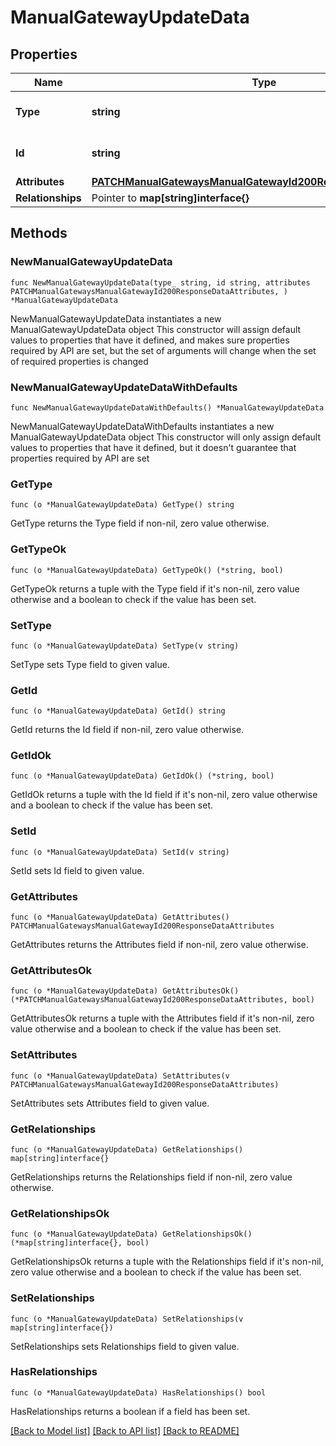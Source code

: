 # ManualGatewayUpdateData

## Properties

Name | Type | Description | Notes
------------ | ------------- | ------------- | -------------
**Type** | **string** | The resource&#39;s type | [default to "manual_gateways"]
**Id** | **string** | The resource&#39;s id | 
**Attributes** | [**PATCHManualGatewaysManualGatewayId200ResponseDataAttributes**](PATCHManualGatewaysManualGatewayId200ResponseDataAttributes.md) |  | 
**Relationships** | Pointer to **map[string]interface{}** |  | [optional] 

## Methods

### NewManualGatewayUpdateData

`func NewManualGatewayUpdateData(type_ string, id string, attributes PATCHManualGatewaysManualGatewayId200ResponseDataAttributes, ) *ManualGatewayUpdateData`

NewManualGatewayUpdateData instantiates a new ManualGatewayUpdateData object
This constructor will assign default values to properties that have it defined,
and makes sure properties required by API are set, but the set of arguments
will change when the set of required properties is changed

### NewManualGatewayUpdateDataWithDefaults

`func NewManualGatewayUpdateDataWithDefaults() *ManualGatewayUpdateData`

NewManualGatewayUpdateDataWithDefaults instantiates a new ManualGatewayUpdateData object
This constructor will only assign default values to properties that have it defined,
but it doesn't guarantee that properties required by API are set

### GetType

`func (o *ManualGatewayUpdateData) GetType() string`

GetType returns the Type field if non-nil, zero value otherwise.

### GetTypeOk

`func (o *ManualGatewayUpdateData) GetTypeOk() (*string, bool)`

GetTypeOk returns a tuple with the Type field if it's non-nil, zero value otherwise
and a boolean to check if the value has been set.

### SetType

`func (o *ManualGatewayUpdateData) SetType(v string)`

SetType sets Type field to given value.


### GetId

`func (o *ManualGatewayUpdateData) GetId() string`

GetId returns the Id field if non-nil, zero value otherwise.

### GetIdOk

`func (o *ManualGatewayUpdateData) GetIdOk() (*string, bool)`

GetIdOk returns a tuple with the Id field if it's non-nil, zero value otherwise
and a boolean to check if the value has been set.

### SetId

`func (o *ManualGatewayUpdateData) SetId(v string)`

SetId sets Id field to given value.


### GetAttributes

`func (o *ManualGatewayUpdateData) GetAttributes() PATCHManualGatewaysManualGatewayId200ResponseDataAttributes`

GetAttributes returns the Attributes field if non-nil, zero value otherwise.

### GetAttributesOk

`func (o *ManualGatewayUpdateData) GetAttributesOk() (*PATCHManualGatewaysManualGatewayId200ResponseDataAttributes, bool)`

GetAttributesOk returns a tuple with the Attributes field if it's non-nil, zero value otherwise
and a boolean to check if the value has been set.

### SetAttributes

`func (o *ManualGatewayUpdateData) SetAttributes(v PATCHManualGatewaysManualGatewayId200ResponseDataAttributes)`

SetAttributes sets Attributes field to given value.


### GetRelationships

`func (o *ManualGatewayUpdateData) GetRelationships() map[string]interface{}`

GetRelationships returns the Relationships field if non-nil, zero value otherwise.

### GetRelationshipsOk

`func (o *ManualGatewayUpdateData) GetRelationshipsOk() (*map[string]interface{}, bool)`

GetRelationshipsOk returns a tuple with the Relationships field if it's non-nil, zero value otherwise
and a boolean to check if the value has been set.

### SetRelationships

`func (o *ManualGatewayUpdateData) SetRelationships(v map[string]interface{})`

SetRelationships sets Relationships field to given value.

### HasRelationships

`func (o *ManualGatewayUpdateData) HasRelationships() bool`

HasRelationships returns a boolean if a field has been set.


[[Back to Model list]](../README.md#documentation-for-models) [[Back to API list]](../README.md#documentation-for-api-endpoints) [[Back to README]](../README.md)


